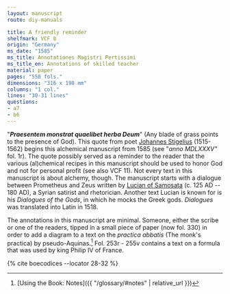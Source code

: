 ```yaml
---
layout: manuscript
route: diy-manuals

title: A friendly reminder
shelfmark: VCF 8
origin: "Germany"
ms_date: "1585"
ms_title: Annotationes Magistri Pertissimi
ms_title_en: Annotations of skilled teacher
material: paper
pages: "558 fols."
dimensions: "316 x 198 mm"
columns: "1 col."
lines: "30-31 lines"
questions:
- a7
- b6
---
```


"***Praesentem monstrat quaelibet herba Deum***" (Any blade of grass
points to the presence of God). This quote from poet [Johannes
Stigelius](https://de.wikipedia.org/wiki/Johann_Stigel) (1515-1562)
begins this alchemical manuscript from 1585 (see "*anno MDLXXXV"* fol.
1r). The quote possibly served as a reminder to the reader that the
various (al)chemical recipes in this manuscript should be used to honor
God and not for personal profit (see also VCF 11). Not every text in
this manuscript is about alchemy, though. The manuscript starts with a
dialogue between Prometheus and Zeus written by [Lucian of
Samosata](https://en.wikipedia.org/wiki/Lucian) (c. 125 AD -- 180 AD), a
Syrian satirist and rhetorician. Another text Lucian is known for is his
*Dialogues of the Gods*, in which he mocks the Greek gods. *Dialogues* was
translated into Latin in 1518.

The annotations in this manuscript are minimal. Someone, either the
scribe or one of the readers, tipped in a small piece of paper (now fol.
330) in order to add a diagram to a text on the *practica abbatis* (The
monk's practica) by pseudo-Aquinas.[^1] Fol. 253r - 255v contains a text on
a formula that was used by king Philip IV of France.

[^1]: [Using the Book: Notes]({{ "/glossary/#notes" | relative_url }})

{% cite boecodices --locator 28-32 %}